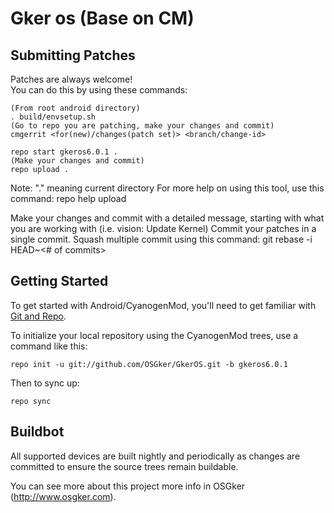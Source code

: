 Gker os (Base on CM)
===========

Submitting Patches
------------------
Patches are always welcome!  
You can do this by using these commands:

    (From root android directory)
    . build/envsetup.sh
    (Go to repo you are patching, make your changes and commit)
    cmgerrit <for(new)/changes(patch set)> <branch/change-id> 

    repo start gkeros6.0.1 .
    (Make your changes and commit)
    repo upload .
Note: "." meaning current directory
For more help on using this tool, use this command: repo help upload

Make your changes and commit with a detailed message, starting with what you are working with (i.e. vision: Update Kernel)
Commit your patches in a single commit. Squash multiple commit using this command: git rebase -i HEAD~<# of commits>


Getting Started
---------------

To get started with Android/CyanogenMod, you'll need to get
familiar with [Git and Repo](http://source.android.com/source/using-repo.html).

To initialize your local repository using the CyanogenMod trees, use a command like this:

    repo init -u git://github.com/OSGker/GkerOS.git -b gkeros6.0.1

Then to sync up:

    repo sync

Buildbot
--------

All supported devices are built nightly and periodically as changes are committed to ensure the source trees remain buildable.

You can see more about this project more info in OSGker (http://www.osgker.com).
